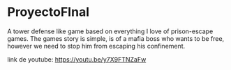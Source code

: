 # ProyectoFInal

A tower defense like game based on everything I love of prison-escape games. The games story is simple, is of a mafia boss who wants to be 
free, however we need to stop him from escaping his confinement.

link de youtube: https://youtu.be/y7X9FTNZaFw
